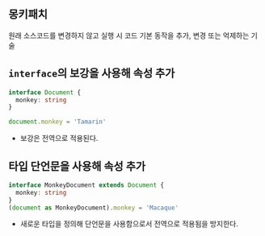 ## 몽키패치
원래 소스코드를 변경하지 않고 실행 시 코드 기본 동작을 추가, 변경 또는 억제하는 기술

## `interface`의 보강을 사용해 속성 추가
```typescript
interface Document {
  monkey: string
}

document.monkey = 'Tamarin'
```
- 보강은 전역으로 적용된다.

## 타입 단언문을 사용해 속성 추가
```typescript
interface MonkeyDocument extends Document {
  monkey: string
}
(document as MonkeyDocument).monkey = 'Macaque'
```
- 새로운 타입을 정의해 단언문을 사용함으로서 전역으로 적용됨을 방지한다.